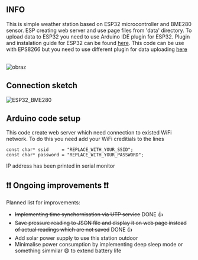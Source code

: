 <h2>INFO</h2>
This is simple weather station based on ESP32 microcontroller and BME280 sensor. ESP creating web server and use page files from 'data' directory. To upload data to ESP32 you need to use Arduino IDE plugin for ESP32.
Plugin and instalation guide for ESP32 can be found <a href="https://github.com/me-no-dev/arduino-esp32fs-plugin">here</a>.
This code can be use with EPS8266 but you need to use different plugin for data uploading <a href="https://github.com/esp8266/arduino-esp8266fs-plugin">here</a>
</br></br>

![obraz](https://user-images.githubusercontent.com/34139904/162069942-11b7cd89-81db-4d1d-8ebd-5d6c72671d93.png)


<h2>Connection sketch</h2>

![ESP32_BME280](https://user-images.githubusercontent.com/34139904/161029916-f7418d3a-1db4-403b-87f1-cb01e197679c.jpg)



<h2>Arduino code setup</h2>

This code create web server which need connection to existed WiFi network. To do this you need add your WiFi creditials to the lines

```
const char* ssid     = "REPLACE_WITH_YOUR_SSID";
const char* password = "REPLACE_WITH_YOUR_PASSWORD";
```
IP address has been printed in serial monitor

<h2>❗❗ Ongoing improvements ❗❗</h2>

Planned list for improvements:

<ul>
  <li><strike>Implementing time synchornisation via UTP service</strike> DONE 👍</li>
  <li><strike>Save pressure reading to JSON file and display it on web page instead of actual readings which are not saved</strike> DONE 👍</li>
  <li>Add solar power supply to use this station outdoor</li>
  <li>Minimalise power consumption by implementing deep sleep mode or something simmilar 😄 to extend battery life</li>
</ul>
